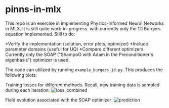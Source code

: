 # pinns-in-mlx

This repo is an exercise in implementing Physics-Informed Neural Networks in MLX. It is still quite work-in-progress. with currently only the 1D Burgers equation implemented. Still to do:

*Verify the implementation (solution, error plots, optimizer)
*Include parameter domains (useful for UQ)
*Compare different optimizers. Currently only the SOAP ("ShampoO with Adam in the Preconditioner's eigenbasis") optimizer is used.

The code can utilized by running ```example_burgers_1d.py```. This produces the following plots:

Training losses for different methods. Recall, new training data is sampled during each iteration:
![loss_combined](https://github.com/user-attachments/assets/5f9f2943-dd18-49a7-9aab-115b23a52c6b)

Field evolution associated with the SOAP optimizer:
![prediction](https://github.com/user-attachments/assets/5552f9c6-b028-482c-b8b9-0beece9f43f4)
